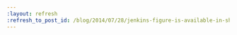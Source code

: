 ```yaml
---
:layout: refresh
:refresh_to_post_id: /blog/2014/07/28/jenkins-figure-is-available-in-shapeways
---
```

